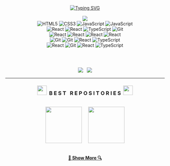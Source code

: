 <div align=center>
  <a href="https://git.io/typing-svg"><img src="http://readme-typing-svg.herokuapp.com?font=Fira+Code&duration=4000&pause=1000&color=F0A400&center=true&width=435&lines=Hello!+My+name+is+Alexandre+Clenet;I'm+a+Full+Stack+Developer" alt="Typing SVG" /></a>
</div>

<br />

<div align=center>
  <a href="https://github.com/helldeal/">
    <img src="https://github-readme-stats.vercel.app/api?username=helldeal&show_icons=true&icon_color=F0A400&theme=vision-friendly-dark&bg_color=00000000&hide_title=true&hide_border=true&hide=prs&count_private=true" />
  </a>
</div>

<div align="center">
  <img alt="HTML5" src="https://img.shields.io/badge/html5%20-%E34F26.svg?&style=for-the-badge&logo=html5&logoColor=E34F26&color=282828"/>
  <img alt="CSS3" src="https://img.shields.io/badge/css3%20-%1572B6.svg?&style=for-the-badge&logo=css3&logoColor=1572B6&color=282828"/>
  <img alt="JavaScript" src="https://img.shields.io/badge/javascript%20-%F7DF1E.svg?&style=for-the-badge&logo=javascript&logoColor=F7DF1E&color=282828"/>
  <img alt="JavaScript" src="https://img.shields.io/badge/php%20-%F7DF1E.svg?&style=for-the-badge&logo=php&logoColor=757CB5&color=282828"/>
  <br>
  <img alt="React" src="https://img.shields.io/badge/react%20-%61DAFB.svg?&style=for-the-badge&logo=react&logoColor=61DAFB&color=282828"/>
  <img alt="React" src="https://img.shields.io/badge/next.js%20-%61DAFB.svg?&style=for-the-badge&logo=nextdotjs&logoColor=FFFFFF&color=282828"/>
  <img alt="TypeScript" src="https://img.shields.io/badge/typescript%20-%3178C6.svg?&style=for-the-badge&logo=typescript&logoColor=3178C6&color=282828"/>
  <img alt="Git" src="https://img.shields.io/badge/git%20-%F05032.svg?&style=for-the-badge&logo=git&logoColor=F05032&color=282828"/>
  <br>
  <img alt="React" src="https://img.shields.io/badge/react_native%20-%61DAFB.svg?&style=for-the-badge&logo=react&color=282828"/>
  <img alt="React" src="https://img.shields.io/badge/codeigniter%20-%61DAFB.svg?&style=for-the-badge&logo=codeigniter&logoColor=DD4814&color=282828"/>
  <img alt="React" src="https://img.shields.io/badge/go%20-%61DAFB.svg?&style=for-the-badge&logo=go&color=282828"/>
  <img alt="React" src="https://img.shields.io/badge/ocaml%20-%61DAFB.svg?&style=for-the-badge&logo=ocaml&color=282828"/>
  <br>
  <img alt="Git" src="https://img.shields.io/badge/mysql%20-%F05032.svg?&style=for-the-badge&logo=mysql&color=282828"/>
  <img alt="Git" src="https://img.shields.io/badge/prisma%20-%F05032.svg?&style=for-the-badge&logo=prisma&logoColor=ffffff&color=282828"/>
  <img alt="React" src="https://img.shields.io/badge/mongodb%20-%61DAFB.svg?&style=for-the-badge&logo=mongodb&logoColor=00ed64&color=282828"/>
  <img alt="TypeScript" src="https://img.shields.io/badge/oracle%20-%3178C6.svg?&style=for-the-badge&logo=oracle&logoColor=c74364&color=282828"/>
  <br>
  <img alt="React" src="https://img.shields.io/badge/kotlin%20-%61DAFB.svg?&style=for-the-badge&logo=kotlin&logoColor=7f52ff&color=282828"/>
  <img alt="Git" src="https://img.shields.io/badge/java-%23ED8B00.svg?&style=for-the-badge&logo=openjdk&logoColor=ffffff&color=282828"/>
  <img alt="React" src="https://img.shields.io/badge/android%20-%61DAFB.svg?&style=for-the-badge&logo=android&logoColor=a4c639&color=282828"/>
  <img alt="TypeScript" src="https://img.shields.io/badge/python%20-%3178C6.svg?&style=for-the-badge&logo=python&logoColor=ffde57&color=282828"/>
</div>

<br><br>

<div align="center">
  <a href="https://www.linkedin.com/in/alexandre-clenet"><img src="https://img.shields.io/badge/LinkedIn%20-%0A66C2.svg?&style=for-the-badge&logo=LinkedIn&logoColor=0A66C2&color=282828" target="_blank"/></a>
  &nbsp;
  <a href="https://alexandreclenet.fr/">
    <img src="https://img.shields.io/badge/Portfolio%20-%F0A400.svg?&style=for-the-badge&logo=Vercel&logoColor=FFF&color=282828" target="_blank"/>
  </a>
</div>

<hr>

<h3 align="center"><img src="https://slackmojis.com/emojis/2288-christmas_parrot/download" width="30"/>&nbsp;&nbsp;B E S T &nbsp; R E P O S I T O R I E S&nbsp;&nbsp;<img src="https://slackmojis.com/emojis/2288-christmas_parrot/download" width="30"/></h3>

<br> 

<div width="100%" align="center">
  <a align="center" href="https://github.com/helldeal/SAE-5-GAIA" title="GAIA App">
    <img align="center" height="115" src="https://github-readme-stats-git-masterrstaa-rickstaa.vercel.app/api/pin/?username=helldeal&repo=SAE-5-GAIA&theme=vision-friendly-dark&icon_color=F0A400&&border_color=F0A400&bg_color=00000000&border_radius=10"/></a>
  &nbsp;&nbsp;&nbsp;
  <a align="center" href="https://github.com/helldeal/Navidle" title="Navidle Web">
    <img align="center" height="115" src="https://github-readme-stats-git-masterrstaa-rickstaa.vercel.app/api/pin/?username=helldeal&repo=Navidle&theme=vision-friendly-dark&icon_color=F0A400&&border_color=F0A400&bg_color=00000000&border_radius=10"/>
  </a>
</div>

<br>

<h4 align="center">
  <a href="https://github.com/helldeal?tab=repositories" title="Show Repositories">🔎 Show More 🔍</a>
</h4>
